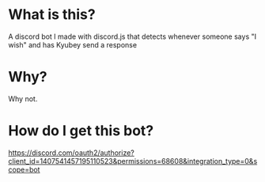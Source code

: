 # What is this?
A discord bot I made with discord.js that detects whenever someone says "I wish" and has Kyubey send a response
# Why?
Why not.
# How do I get this bot?
https://discord.com/oauth2/authorize?client_id=1407541457195110523&permissions=68608&integration_type=0&scope=bot